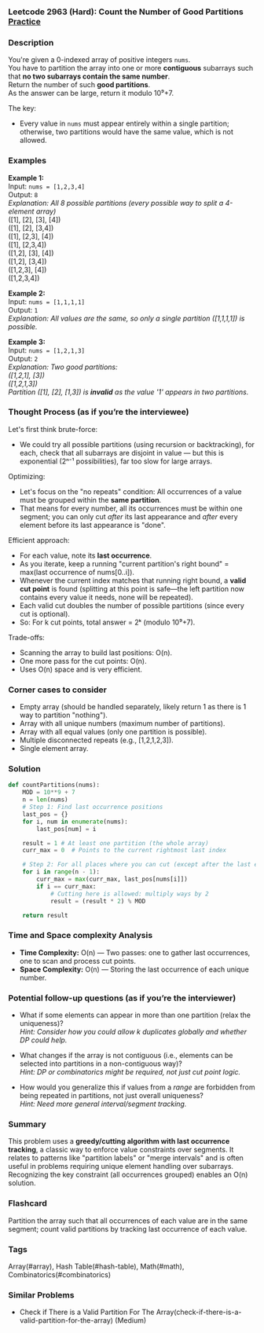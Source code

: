 ### Leetcode 2963 (Hard): Count the Number of Good Partitions [Practice](https://leetcode.com/problems/count-the-number-of-good-partitions)

### Description  
You're given a 0-indexed array of positive integers `nums`.  
You have to partition the array into one or more **contiguous** subarrays such that **no two subarrays contain the same number**.  
Return the number of such **good partitions**.  
As the answer can be large, return it modulo 10⁹+7.

The key:  
- Every value in `nums` must appear entirely within a single partition; otherwise, two partitions would have the same value, which is not allowed.

### Examples  

**Example 1:**  
Input: `nums = [1,2,3,4]`  
Output: `8`  
*Explanation: All 8 possible partitions (every possible way to split a 4-element array)*  
([1], [2], [3], [4])  
([1], [2], [3,4])  
([1], [2,3], [4])  
([1], [2,3,4])  
([1,2], [3], [4])  
([1,2], [3,4])  
([1,2,3], [4])  
([1,2,3,4])  

**Example 2:**  
Input: `nums = [1,1,1,1]`  
Output: `1`  
*Explanation: All values are the same, so only a single partition ([1,1,1,1]) is possible.*

**Example 3:**  
Input: `nums = [1,2,1,3]`  
Output: `2`  
*Explanation: Two good partitions:  
([1,2,1], [3])  
([1,2,1,3])  
Partition ([1], [2], [1,3]) is **invalid** as the value '1' appears in two partitions.*

### Thought Process (as if you’re the interviewee)  

Let's first think brute-force:  
- We could try all possible partitions (using recursion or backtracking), for each, check that all subarrays are disjoint in value — but this is exponential (2ⁿ⁻¹ possibilities), far too slow for large arrays.

Optimizing:  
- Let's focus on the "no repeats" condition: All occurrences of a value must be grouped within the **same partition**.
- That means for every number, all its occurrences must be within one segment; you can only cut *after* its last appearance and *after* every element before its last appearance is "done".

Efficient approach:  
- For each value, note its **last occurrence**.
- As you iterate, keep a running "current partition's right bound" = max(last occurrence of nums[0..i]).
- Whenever the current index matches that running right bound, a **valid cut point** is found (splitting at this point is safe—the left partition now contains every value it needs, none will be repeated).
- Each valid cut doubles the number of possible partitions (since every cut is optional).
- So: For k cut points, total answer = 2ᵏ (modulo 10⁹+7).

Trade-offs:  
- Scanning the array to build last positions: O(n).
- One more pass for the cut points: O(n).
- Uses O(n) space and is very efficient.

### Corner cases to consider  
- Empty array (should be handled separately, likely return 1 as there is 1 way to partition "nothing").
- Array with all unique numbers (maximum number of partitions).
- Array with all equal values (only one partition is possible).
- Multiple disconnected repeats (e.g., [1,2,1,2,3]).
- Single element array.

### Solution

```python
def countPartitions(nums):
    MOD = 10**9 + 7
    n = len(nums)
    # Step 1: Find last occurrence positions
    last_pos = {}
    for i, num in enumerate(nums):
        last_pos[num] = i

    result = 1 # At least one partition (the whole array)
    curr_max = 0  # Points to the current rightmost last index

    # Step 2: For all places where you can cut (except after the last element)
    for i in range(n - 1):
        curr_max = max(curr_max, last_pos[nums[i]])
        if i == curr_max:
            # Cutting here is allowed: multiply ways by 2
            result = (result * 2) % MOD

    return result
```

### Time and Space complexity Analysis  

- **Time Complexity:** O(n) — Two passes: one to gather last occurrences, one to scan and process cut points.
- **Space Complexity:** O(n) — Storing the last occurrence of each unique number.

### Potential follow-up questions (as if you’re the interviewer)  

- What if some elements can appear in more than one partition (relax the uniqueness)?  
  *Hint: Consider how you could allow k duplicates globally and whether DP could help.*

- What changes if the array is not contiguous (i.e., elements can be selected into partitions in a non-contiguous way)?  
  *Hint: DP or combinatorics might be required, not just cut point logic.*

- How would you generalize this if values from a *range* are forbidden from being repeated in partitions, not just overall uniqueness?  
  *Hint: Need more general interval/segment tracking.*

### Summary
This problem uses a **greedy/cutting algorithm with last occurrence tracking**, a classic way to enforce value constraints over segments. It relates to patterns like "partition labels" or "merge intervals" and is often useful in problems requiring unique element handling over subarrays. Recognizing the key constraint (all occurrences grouped) enables an O(n) solution.


### Flashcard
Partition the array such that all occurrences of each value are in the same segment; count valid partitions by tracking last occurrence of each value.

### Tags
Array(#array), Hash Table(#hash-table), Math(#math), Combinatorics(#combinatorics)

### Similar Problems
- Check if There is a Valid Partition For The Array(check-if-there-is-a-valid-partition-for-the-array) (Medium)